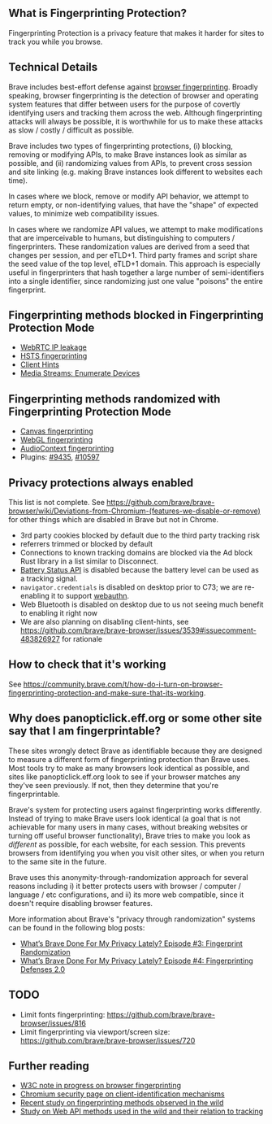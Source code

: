 ## What is Fingerprinting Protection?

Fingerprinting Protection is a privacy feature that makes it harder for sites to track you while you browse.

## Technical Details

Brave includes best-effort defense against [browser fingerprinting](https://www.torproject.org/projects/torbrowser/design/#fingerprinting-linkability). Broadly speaking, browser fingerprinting is the detection of browser and operating system features that differ between users for the purpose of covertly identifying users and tracking them across the web. Although fingerprinting attacks will always be possible, it is worthwhile for us to make these attacks as slow / costly / difficult as possible.

Brave includes two types of fingerprinting protections, (i) blocking, removing or modifying APIs, to make Brave instances look as similar as possible, and (ii) randomizing values from APIs, to prevent cross session and site linking (e.g. making Brave instances look different to websites each time).

In cases where we block, remove or modify API behavior, we attempt to return empty, or non-identifying values, that have the "shape" of expected values, to minimize web compatibility issues.

In cases where we randomize API values, we attempt to make modifications that are imperceivable to humans, but distinguishing to computers / fingerprinters.  These randomization values are derived from a seed that changes per session, and per eTLD+1.  Third party frames and script share the seed value of the top level, eTLD+1 domain. This approach is especially useful in fingerprinters that hash together a large number of semi-identifiers into a single identifier, since randomizing just one value "poisons" the entire fingerprint.

## Fingerprinting methods blocked in Fingerprinting Protection Mode

* [WebRTC IP leakage](https://github.com/brave/browser-laptop/issues/260)
* [HSTS fingerprinting](https://github.com/brave/brave-browser/issues/3419)
* [Client Hints](https://github.com/brave/brave-browser/issues/3539)
* [Media Streams: Enumerate Devices](https://github.com/brave/brave-browser/issues/4464)

## Fingerprinting methods randomized with Fingerprinting Protection Mode

* [Canvas fingerprinting](https://www.browserleaks.com/canvas)
* [WebGL fingerprinting](https://amiunique.org/faq)
* [AudioContext fingerprinting](https://audiofingerprint.openwpm.com/)
* Plugins: [#9435](https://github.com/brave/brave-browser/issues/9435), [#10597](https://github.com/brave/brave-browser/issues/10597)


## Privacy protections always enabled

This list is not complete. See https://github.com/brave/brave-browser/wiki/Deviations-from-Chromium-(features-we-disable-or-remove) for other things which are disabled in Brave but not in Chrome.

* 3rd party cookies blocked by default due to the third party tracking risk
* referrers trimmed or blocked by default
* Connections to known tracking domains are blocked via the Ad block Rust library in a list similar to Disconnect.
* [Battery Status API](https://github.com/brave/browser-laptop/issues/1885) is disabled because the battery level can be used as a tracking signal.
* `navigator.credentials` is disabled on desktop prior to C73; we are re-enabling it to support [webauthn](https://hacks.mozilla.org/2018/01/using-hardware-token-based-2fa-with-the-webauthn-api/).
* Web Bluetooth is disabled on desktop due to us not seeing much benefit to enabling it right now
* We are also planning on disabling client-hints, see https://github.com/brave/brave-browser/issues/3539#issuecomment-483826927 for rationale

## How to check that it's working

See https://community.brave.com/t/how-do-i-turn-on-browser-fingerprinting-protection-and-make-sure-that-its-working.

## Why does panopticlick.eff.org or some other site say that I am fingerprintable?

These sites wrongly detect Brave as identifiable because they are designed to measure a different form of fingerprinting protection than Brave uses. Most tools try to make as many browsers look identical as possible, and sites like panopticlick.eff.org look to see if your browser matches any they've seen previously.  If not, then they determine that you're fingerprintable.

Brave's system for protecting users against fingerprinting works differently. Instead of trying to make Brave users look identical (a goal that is not achievable for many users in many cases, without breaking websites or turning off useful browser functionality), Brave tries to make you look as _different_ as possible, for each website, for each session.  This prevents browsers from identifying you when you visit other sites, or when you return to the same site in the future.

Brave uses this anonymity-through-randomization approach for several reasons including i) it better protects users with browser / computer / language / etc configurations, and ii) its more web compatible, since it doesn't require disabling browser features.

More information about Brave's "privacy through randomization" systems can be found in the following blog posts:

- [What’s Brave Done For My Privacy Lately? Episode #3: Fingerprint Randomization](https://brave.com/whats-brave-done-for-my-privacy-lately-episode3/)
- [What’s Brave Done For My Privacy Lately? Episode #4: Fingerprinting Defenses 2.0
](https://brave.com/whats-brave-done-for-my-privacy-lately-episode-4-fingerprinting-defenses-2-0/)

## TODO
* Limit fonts fingerprinting: https://github.com/brave/brave-browser/issues/816
* Limit fingerprinting via viewport/screen size: https://github.com/brave/brave-browser/issues/720

## Further reading
* [W3C note in progress on browser fingerprinting](https://w3c.github.io/fingerprinting-guidance/)
* [Chromium security page on client-identification mechanisms](https://sites.google.com/a/chromium.org/dev/Home/chromium-security/client-identification-mechanisms)
* [Recent study on fingerprinting methods observed in the wild](http://randomwalker.info/publications/OpenWPM_1_million_site_tracking_measurement.pdf)
* [Study on Web API methods used in the wild and their relation to tracking](https://www.cs.uic.edu/%7Epsnyder/static/papers/Browser_Feature_Usage_on_the_Modern_Web.pdf)